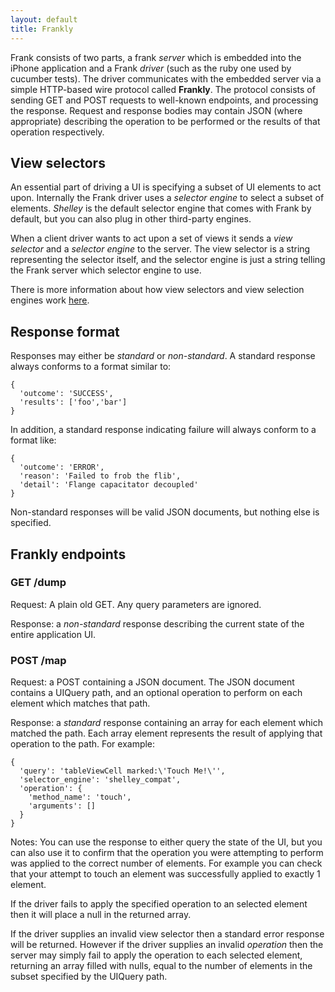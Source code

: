 ```yaml
---
layout: default
title: Frankly
---
```


Frank consists of two parts, a frank *server* which is embedded into
the iPhone application and a Frank *driver* (such as the ruby one used
by cucumber tests). The driver communicates with the embedded server
via a simple HTTP-based wire protocol called **Frankly**. The protocol
consists of sending GET and POST requests to well-known endpoints, and
processing the response. Request and response bodies may contain JSON
(where appropriate) describing the operation to be performed or the
results of that operation respectively.

## View selectors

An essential part of driving a UI is specifying a subset of UI
elements to act upon. Internally the Frank driver uses a *selector engine* to
select a subset of elements. *Shelley* is the default selector engine that comes with Frank
by default, but you can also plug in other third-party engines.

When a client driver wants to act upon a set of views it sends a *view selector* and a *selector engine* to the server. The view selector is a string representing the selector itself, and the selector engine is just a string telling the Frank server which selector engine to use.

There is more information about how view selectors and view selection engines work [here](/selector_syntax.html).

## Response format

Responses may either be _standard_ or _non-standard_. A standard
response always conforms to a format similar to:

    {
      'outcome': 'SUCCESS',
      'results': ['foo','bar']
    }

In addition, a standard response indicating failure will always conform to a format like:

    {
      'outcome': 'ERROR',
      'reason': 'Failed to frob the flib',
      'detail': 'Flange capacitator decoupled'
    }

Non-standard responses will be valid JSON documents, but nothing else is specified.

## Frankly endpoints 

### GET /dump

Request: A plain old GET. Any query parameters are ignored.

Response: a *non-standard* response describing the current state of
the entire application UI.

### POST /map 

Request: a POST containing a JSON document. The JSON document contains
a UIQuery path, and an optional operation to perform on each element
which matches that path.

Response: a *standard* response containing an array for each element
which matched the path. Each array element represents the result of
applying that operation to the path. For example:
		
    {
      'query': 'tableViewCell marked:\'Touch Me!\'',
      'selector_engine': 'shelley_compat',
      'operation': {
        'method_name': 'touch',
        'arguments': []
      }
    }

Notes: You can use the response to either query the state of the UI,
but you can also use it to confirm that the operation you were
attempting to perform was applied to the correct number of
elements. For example you can check that your attempt to touch an
element was successfully applied to exactly 1 element.

If the driver fails to apply the specified operation to an selected
element then it will place a null in the returned array.

If the driver supplies an invalid view selector then a standard error
response will be returned. However if the driver supplies an invalid
*operation* then the server may simply fail to apply the operation to
each selected element, returning an array filled with nulls, equal to
the number of elements in the subset specified by the UIQuery path.

